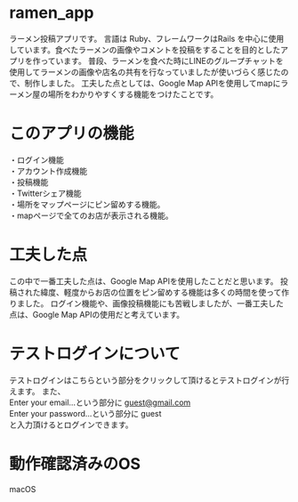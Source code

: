 # ramen_app

ラーメン投稿アプリです。 言語は Ruby、フレームワークはRails を中心に使用しています。食べたラーメンの画像やコメントを投稿をすることを目的としたアプリを作っています。 普段、ラーメンを食べた時にLINEのグループチャットを使用してラーメンの画像や店名の共有を行なっていましたが使いづらく感じたので、制作しました。 工夫した点としては、Google Map APIを使用してmapにラーメン屋の場所をわかりやすくする機能をつけたことです。

# このアプリの機能

・ログイン機能  
・アカウント作成機能  
・投稿機能  
・Twitterシェア機能  
・場所をマップページにピン留めする機能。  
・mapページで全てのお店が表示される機能。  

# 工夫した点

この中で一番工夫した点は、Google Map APIを使用したことだと思います。 投稿された緯度、軽度からお店の位置をピン留めする機能は多くの時間を使って作りました。 ログイン機能や、画像投稿機能にも苦戦しましたが、一番工夫した点は、Google Map APIの使用だと考えています。

# テストログインについて

テストログインはこちらという部分をクリックして頂けるとテストログインが行えます。 また、  
Enter your email...という部分に guest@gmail.com  
Enter your password...という部分に guest  
と入力頂けるとログインできます。

# 動作確認済みのOS

macOS